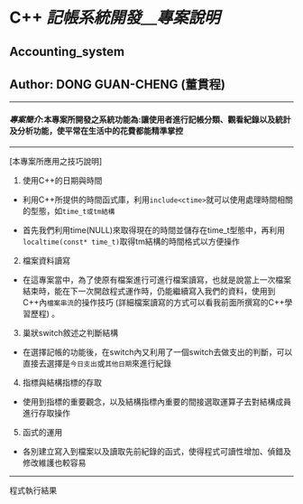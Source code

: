 # C++  ***記帳系統開發＿專案說明***
## Accounting_system
## Author: DONG GUAN-CHENG (董貫程)
***
#### ***專案簡介***:本專案所開發之系統功能為:讓使用者進行記帳分類、觀看紀錄以及統計及分析功能，使平常在生活中的花費都能精準掌控
***
[本專案所應用之技巧說明]
1. 使用C++的日期與時間  

* 利用C++所提供的時間函式庫，利用``include<ctime>``就可以使用處理時間相關的型態，如``time_t或tm結構``  

* 首先我們利用time(NULL)來取得現在的時間並儲存在time_t型態中，再利用``localtime(const* time_t)``取得tm結構的時間格式以方便操作  

2. 檔案資料讀寫  
* 在這專案當中，為了使原有檔案進行可進行檔案讀寫，也就是說當上一次檔案結束時，能在下一次開啟程式運作時，仍能繼續寫入我們的資料，使用到C++內``檔案串流``的操作技巧 (詳細檔案讀寫的方式可以看我前面所撰寫的C++學習歷程) 。

3. 巢狀switch敘述之判斷結構
* 在選擇記帳的功能後，在switch內又利用了一個switch去做支出的判斷，可以直接去選擇是``今日支出``或``其他日期``來進行紀錄  

4. 指標與結構指標的存取  
* 使用到指標的重要觀念，以及結構指標內重要的間接選取運算子去對結構成員進行存取操作

5. 函式的運用  
* 各別建立寫入到檔案以及讀取先前紀錄的函式，使得程式可讀性增加、偵錯及修改維護也較容易  

*** 
程式執行結果
